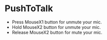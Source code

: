 # PushToTalk

* Press MouseX1 button for unmute your mic.
* Hold MouseX2 button for unmute your mic.
* Release MouseX2 button for mute your mic.
